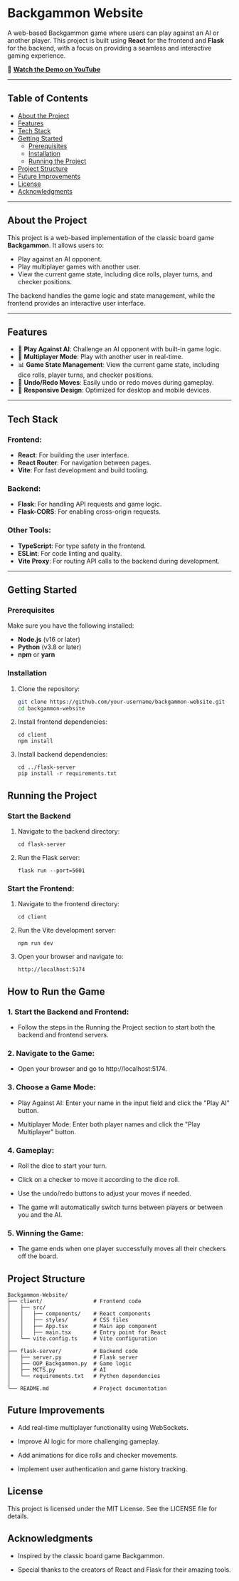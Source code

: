 # Backgammon Website

A web-based Backgammon game where users can play against an AI or another player. This project is built using **React** for the frontend and **Flask** for the backend, with a focus on providing a seamless and interactive gaming experience.

🎥 **[Watch the Demo on YouTube](https://www.youtube.com/watch?v=hi6PF9SqiQA)**  

---

## Table of Contents
- [About the Project](#about-the-project)
- [Features](#features)
- [Tech Stack](#tech-stack)
- [Getting Started](#getting-started)
  - [Prerequisites](#prerequisites)
  - [Installation](#installation)
  - [Running the Project](#running-the-project)
- [Project Structure](#project-structure)
- [Future Improvements](#future-improvements)
- [License](#license)
- [Acknowledgments](#Acknowledgments)

---

## About the Project

This project is a web-based implementation of the classic board game **Backgammon**. It allows users to:
- Play against an AI opponent.
- Play multiplayer games with another user.
- View the current game state, including dice rolls, player turns, and checker positions.

The backend handles the game logic and state management, while the frontend provides an interactive user interface.

---

## Features

- 🎲 **Play Against AI**: Challenge an AI opponent with built-in game logic.
- 👥 **Multiplayer Mode**: Play with another user in real-time.
- 📊 **Game State Management**: View the current game state, including dice rolls, player turns, and checker positions.
- 🔄 **Undo/Redo Moves**: Easily undo or redo moves during gameplay.
- 🎨 **Responsive Design**: Optimized for desktop and mobile devices.

---

## Tech Stack

### Frontend:
- **React**: For building the user interface.
- **React Router**: For navigation between pages.
- **Vite**: For fast development and build tooling.

### Backend:
- **Flask**: For handling API requests and game logic.
- **Flask-CORS**: For enabling cross-origin requests.

### Other Tools:
- **TypeScript**: For type safety in the frontend.
- **ESLint**: For code linting and quality.
- **Vite Proxy**: For routing API calls to the backend during development.

---

## Getting Started

### Prerequisites
Make sure you have the following installed:
- **Node.js** (v16 or later)
- **Python** (v3.8 or later)
- **npm** or **yarn**

### Installation

1. Clone the repository:
   ```bash
   git clone https://github.com/your-username/backgammon-website.git
   cd backgammon-website
   ```
   
2. Install frontend dependencies:
   ```
   cd client
   npm install
   ```

4. Install backend dependencies:
   ```
   cd ../flask-server
   pip install -r requirements.txt
   ```

## Running the Project

### Start the Backend

1. Navigate to the backend directory:
   ```
   cd flask-server
   ```
3. Run the Flask server:
   ```
   flask run --port=5001
   ```

### Start the Frontend:

1. Navigate to the frontend directory:
   ```
   cd client
   ```
3. Run the Vite development server:
   ```
   npm run dev
   ```
5. Open your browser and navigate to:
   ```
   http://localhost:5174
   ```

## How to Run the Game

### 1. Start the Backend and Frontend:

- Follow the steps in the Running the Project section to start both the backend and frontend servers.
  
### 2. Navigate to the Game:

- Open your browser and go to http://localhost:5174.

### 3. Choose a Game Mode:

- Play Against AI: Enter your name in the input field and click the "Play AI" button.
  
- Multiplayer Mode: Enter both player names and click the "Play Multiplayer" button.
  
### 4. Gameplay:

- Roll the dice to start your turn.
  
- Click on a checker to move it according to the dice roll.
  
- Use the undo/redo buttons to adjust your moves if needed.
  
- The game will automatically switch turns between players or between you and the AI.
  
### 5. Winning the Game:

- The game ends when one player successfully moves all their checkers off the board.

## Project Structure
```
Backgammon-Website/
├── client/                # Frontend code
│   ├── src/
│   │   ├── components/    # React components
│   │   ├── styles/        # CSS files
│   │   ├── App.tsx        # Main app component
│   │   ├── main.tsx       # Entry point for React
│   └── vite.config.ts     # Vite configuration
│
├── flask-server/          # Backend code
│   ├── server.py          # Flask server
│   ├── OOP_Backgammon.py  # Game logic
│   ├── MCTS.py            # AI
│   └── requirements.txt   # Python dependencies
│
└── README.md              # Project documentation
```
## Future Improvements

- Add real-time multiplayer functionality using WebSockets.
  
- Improve AI logic for more challenging gameplay.

- Add animations for dice rolls and checker movements.
  
- Implement user authentication and game history tracking.

## License

This project is licensed under the MIT License. See the LICENSE file for details.

## Acknowledgments

- Inspired by the classic board game Backgammon.

- Special thanks to the creators of React and Flask for their amazing tools.
